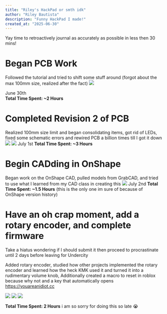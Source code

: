 ```yaml
---
title: "Riley's HackPad or smth idk"
author: "Riley Bautista"
description: "Funny HackPad I made!"
created_at: "2025-06-30"
---
```


Yay time to retroactively journal as accurately as possible in less then 30 mins!

# Began PCB Work
Followed the tutorial and tried to shift some stuff around (forgot about the max 100mm size, realized after the fact)
<img src="https://hc-cdn.hel1.your-objectstorage.com/s/v3/1f01c6113ac37f18a6ad502d989c0180acdc20d1_kicad_uwlvrufjtd.png">

June 30th <br>
**Total Time Spent: ~2 Hours**

# Completed Revision 2 of PCB
Realized 100mm size limit and began consolidating items, got rid of LEDs, fixed some schematic errors and rewired PCB a billion times till I got it down
<img src="https://hc-cdn.hel1.your-objectstorage.com/s/v3/1aaa9002066e22d45a1d7523c4dcce6138e55052_image.png">
<img src="https://hc-cdn.hel1.your-objectstorage.com/s/v3/e633b5d23e00fbdabcb9616b13e1744b4c20b4fe_kicad_ydxqlo8l3a.png">
July 1st
**Total Time Spent: ~3 Hours**

# Begin CADding in OnShape
Began work on the OnShape CAD, pulled models from GrabCAD, and tried to use what I learned from my CAD class in creating this
<img src="https://hc-cdn.hel1.your-objectstorage.com/s/v3/2f052580c3c81a132cd0d0b1c42998bcde426f20_chrome_ijhajyheiw.png">
July 2nd
**Total Time Spent: ~1.5 Hours** (this is the only one im sure of because of OnShape version history)

# Have an oh crap moment, add a rotary encoder, and complete firmware
Take a hiatus wondering if I should submit it then proceed to procrastinate until 2 days before leaving for Undercity

Added rotary encoder, studied how other projects implemented the rotary encoder and learned how the heck KMK used it and turned it into a rudimentary volume knob,
Additionally created a macro to reset in roblox because why not and a key that automatically opens https://youareanidiot.cc

<img src="https://hc-cdn.hel1.your-objectstorage.com/s/v3/0a790cf9d8a8233d27f2d974fdec3c16f3796bd7_kicad_vrgideya3s.png">
<img src="https://hc-cdn.hel1.your-objectstorage.com/s/v3/d5ca82ddbd674482cc25ac841432be5894df40b7_chrome_jarxdenxw9.png">
<img src="https://hc-cdn.hel1.your-objectstorage.com/s/v3/e30347a9fab101e62028352e740e35f3c41de3c9_kicad_hxx5oprce7.png">

**Total Time Spent: 2 Hours**
i am so sorry for doing this so late 😭
